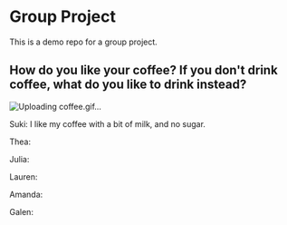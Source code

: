 # Group Project
This is a demo repo for a group project.

## How do you like your coffee? If you don't drink coffee, what do you like to drink instead?
![Uploading coffee.gif…]()

Suki: I like my coffee with a bit of milk, and no sugar.

Thea:

Julia:

Lauren:

Amanda:

Galen:
